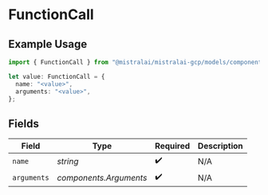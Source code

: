 # FunctionCall

## Example Usage

```typescript
import { FunctionCall } from "@mistralai/mistralai-gcp/models/components";

let value: FunctionCall = {
  name: "<value>",
  arguments: "<value>",
};
```

## Fields

| Field                  | Type                   | Required               | Description            |
| ---------------------- | ---------------------- | ---------------------- | ---------------------- |
| `name`                 | *string*               | :heavy_check_mark:     | N/A                    |
| `arguments`            | *components.Arguments* | :heavy_check_mark:     | N/A                    |